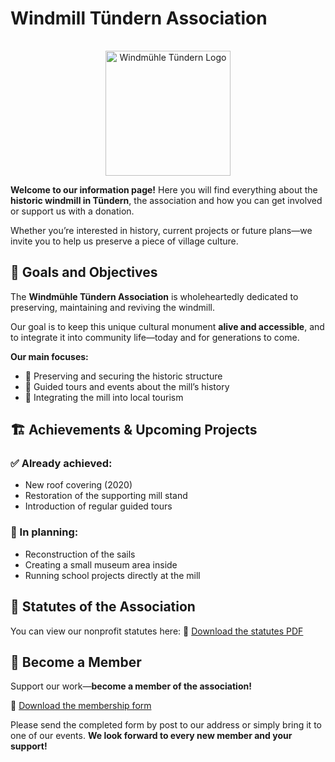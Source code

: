 # Windmill Tündern Association

<p align="center">
  <img src="/imgs/logo.svg" alt="Windmühle Tündern Logo" width="200" style="margin-top: 1rem;" />
</p>

**Welcome to our information page!**
Here you will find everything about the **historic windmill in Tündern**, the association and how you can get involved or support us with a donation.

Whether you’re interested in history, current projects or future plans—we invite you to help us preserve a piece of village culture.

## 🎯 Goals and Objectives

The **Windmühle Tündern Association** is wholeheartedly dedicated to preserving, maintaining and reviving the windmill.

Our goal is to keep this unique cultural monument **alive and accessible**, and to integrate it into community life—today and for generations to come.

**Our main focuses:**

- 🔨 Preserving and securing the historic structure
- 📖 Guided tours and events about the mill’s history
- 🧬 Integrating the mill into local tourism

## 🏗️ Achievements & Upcoming Projects

### ✅ Already achieved:
- New roof covering (2020)
- Restoration of the supporting mill stand
- Introduction of regular guided tours

### 🔧 In planning:
- Reconstruction of the sails
- Creating a small museum area inside
- Running school projects directly at the mill

## 📜 Statutes of the Association

You can view our nonprofit statutes here:
📄 [Download the statutes PDF](../satzung.pdf)

## 🤝 Become a Member

Support our work—**become a member of the association!**

📄 [Download the membership form](../beitritt.pdf)

Please send the completed form by post to our address or simply bring it to one of our events.
**We look forward to every new member and your support!**
